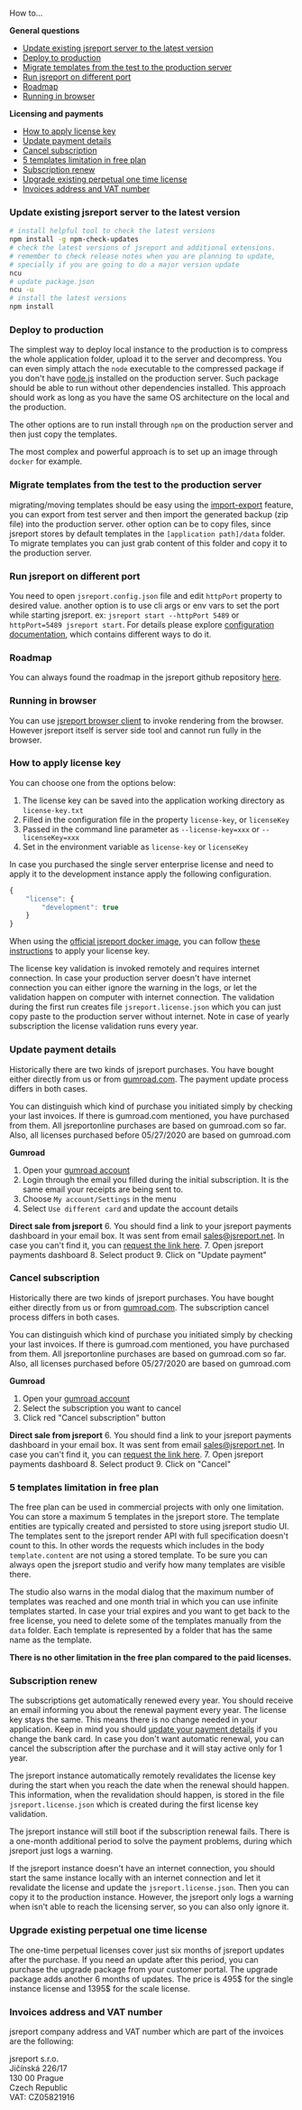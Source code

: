 

How to...

**General questions**
- [Update existing jsreport server to the latest version](#update-server)    
- [Deploy to production](#deploy-to-production)
- [Migrate templates from the test to the production server](#migrate-templates)    
- [Run jsreport on different port](#port-config)
- [Roadmap](#roadmap)
- [Running in browser](#running-in-browser)

**Licensing and payments**
- [How to apply license key](#how-to-apply-license-key)    
- [Update payment details](#update-payment-details)
- [Cancel subscription](#cancel-subscription)     
- [5 templates limitation in free plan](#5-templates-limitation-in-free-plan)
- [Subscription renew](#subscription-renew)
- [Upgrade existing perpetual one time license](#upgrade-existing-perpetual-one-time-license)
- [Invoices address and VAT number](#invoices-address-and-vat-number)

### <a name="update-server"></a>Update existing jsreport server to the latest version

```bash
# install helpful tool to check the latest versions
npm install -g npm-check-updates
# check the latest versions of jsreport and additional extensions.
# remember to check release notes when you are planning to update,
# specially if you are going to do a major version update
ncu
# update package.json
ncu -u
# install the latest versions
npm install
```

### <a name="deploy-to-production"></a>Deploy to production

The simplest way to deploy local instance to the production is to compress the whole application folder, upload it to the server and decompress. You can even simply attach the `node` executable to the compressed package if you don't have [node.js](https://nodejs.org/en/) installed on the production server.  Such package should be able to run without other dependencies installed. This approach should work as long as you have the same OS architecture on the local and the production.

The other options are to run install through `npm` on the production server and then just copy the templates.

The most complex and powerful approach is to set up an image through `docker` for example.

### <a name="migrate-templates"></a>Migrate templates from the test to the production server

migrating/moving templates should be easy using the [import-export](https://jsreport.net/learn/import-export) feature, you can export from test server and then import the generated backup (zip file) into the production server. other option can be to copy files, since jsreport stores by default templates in the `[application path]/data` folder. To migrate templates you can just grab content of this folder and copy it to the production server.

### <a name="port-config"></a>Run jsreport on different port

You need to open `jsreport.config.json` file and edit `httpPort` property to desired value. another option is to use cli args or env vars to set the port while starting jsreport. ex: `jsreport start --httpPort 5489` or `httpPort=5489 jsreport start`. For details please explore [configuration documentation](/learn/configuration), which contains different ways to do it.

### <a name="roadmap"></a>Roadmap

You can always found the roadmap in the jsreport github repository [here](https://github.com/jsreport/jsreport#roadmap).

### <a name="running-in-browser"></a>Running in browser

You can use [jsreport browser client](/learn/browser-client) to invoke rendering from the browser. However jsreport itself is server side tool and cannot run fully in the browser.

### <a name="how-to-apply-license-key"></a>How to apply license key
You can choose one from the options below:

1. The license key can be saved into the application working directory as `license-key.txt`
2. Filled in the configuration file in the property `license-key`, or `licenseKey`
3. Passed in the command line parameter as `--license-key=xxx` or `--licenseKey=xxx`
4. Set in the environment variable as `license-key` or `licenseKey`

In case you purchased the single server enterprise license and need to apply it to the development instance apply the following configuration.
```js
{   
	"license": {
		"development": true
	}   
}
```


When using the [official jsreport docker image](https://hub.docker.com/r/jsreport/jsreport/), you can follow [these instructions](https://jsreport.net/learn/docker#apply-license-key) to apply your license key.

The license key validation is invoked remotely and requires internet connection. In case your production server doesn't have internet connection you can either ignore the warning in the logs, or let the validation happen on computer with internet connection. The validation during the first run creates file `jsreport.license.json` which you can just copy paste to the production server without internet. Note in case of yearly subscription the license validation runs every year.

### <a name="update-payment-details"></a>Update payment details
Historically there are two kinds of jsreport purchases. You have bought either directly from us or from [gumroad.com](https://gumroad.com/library). The payment update process differs in both cases.

You can distinguish which kind of purchase you initiated simply by checking your last invoices. If there is gumroad.com mentioned, you have purchased from them. All jsreportonline purchases are based on gumroad.com so far. Also, all licenses purchased before 05/27/2020 are based on gumroad.com

**Gumroad**
1. Open your [gumroad account](https://gumroad.com/library)
2. Login through the email you filled during the initial subscription. It is the same email your receipts are being sent to.
3. Choose `My account/Settings` in the menu
4. Select `Use different card` and update the account details

**Direct sale from jsreport**
6. You should find a link to your jsreport payments dashboard in your email box. It was sent from email  sales@jsreport.net. In case you can't find it, you can [request the link here](https://jsreport.net/payments/customer).
7. Open jsreport payments dashboard
8. Select product 
9. Click on "Update payment" 

### <a name="cancel-subscription"></a>Cancel subscription
Historically there are two kinds of jsreport purchases. You have bought either directly from us or from [gumroad.com](https://gumroad.com/library). The subscription cancel process differs in both cases.

You can distinguish which kind of purchase you initiated simply by checking your last invoices. If there is gumroad.com mentioned, you have purchased from them. All jsreportonline purchases are based on gumroad.com so far. Also, all licenses purchased before 05/27/2020 are based on gumroad.com

**Gumroad**
1. Open your [gumroad account](https://gumroad.com/library)
2. Select the subscription you want to cancel
3. Click red "Cancel subscription" button

**Direct sale from jsreport**
6. You should find a link to your jsreport payments dashboard in your email box. It was sent from email  sales@jsreport.net. In case you can't find it, you can [request the link here](https://jsreport.net/payments/customer).
7. Open jsreport payments dashboard
8. Select product 
9. Click on "Cancel" 

### <a name="5-templates-limitation-in-free-plan"></a>5 templates limitation in free plan
The free plan can be used in commercial projects with only one limitation. You can store a maximum 5 templates in the jsreport store. The template entities are typically created and persisted to store using jsreport studio UI. The templates sent to the jsreport render API with full specification doesn't count to this. In other words the requests which includes in the body `template.content` are not using a stored template. To be sure you can always open the jsreport studio and verify how many templates are visible there.

The studio also warns in the modal dialog that the maximum number of templates was reached and one month trial in which you can use infinite templates started. In case your trial expires and you want to get back to the free license, you need to delete some of the templates manually from the `data` folder. Each template is represented by a folder that has the same name as the template.

**There is no other limitation in the free plan compared to the paid licenses.**

### <a name="subscription-renew"></a>Subscription renew

The subscriptions get automatically renewed every year. You should receive an email informing you about the renewal payment every year. The license key stays the same. This means there is no change needed in your application. Keep in mind you should [update your payment details](#update-payment-details) if you change the bank card.
In case you don't want automatic renewal, you can cancel the subscription after the purchase and it will stay active only for 1 year.

The jsreport instance automatically remotely revalidates the license key during the start when you reach the date when the renewal should happen. This information, when the revalidation should happen, is stored in the file `jsreport.license.json` which is created during the first license key validation.
  
The jsreport instance will still boot if the subscription renewal fails. There is a one-month additional period to solve the payment problems, during which jsreport just logs a warning.

If the jsreport instance doesn't have an internet connection, you should start the same instance locally with an internet connection and let it revalidate the license and update the `jsreport.license.json`. Then you can copy it to the production instance. However, the jsreport only logs a warning when isn't able to reach the licensing server, so you can also only ignore it.

### <a name="upgrade-existing-perpetual-one-time-license"></a>Upgrade existing perpetual one time license

The one-time perpetual licenses cover just six months of jsreport updates after the purchase. If you need an update after this period, you can purchase the upgrade package from your customer portal. The upgrade package adds another 6 months of updates. The price is 495$ for the single instance license and 1395$ for the scale license.

### <a name="invoices-address-and-vat-number"></a>Invoices address and VAT number

jsreport company address and VAT number which are part of the invoices are the following:

jsreport s.r.o.    
Jičínská 226/17    
130 00 Prague    
Czech Republic    
VAT: CZ05821916